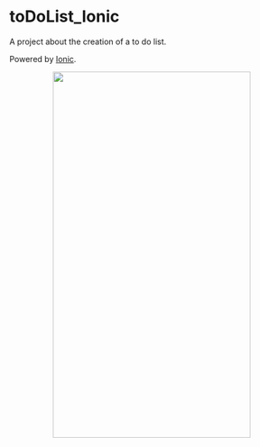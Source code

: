 # toDoList_Ionic

A project about the creation of a to do list.

Powered by [Ionic](https://ionicframework.com/docs).

<p align="center">
  <img width="350" height="650" src="https://github.com/nrochard/toDoList_Vue_Ionic/blob/main/img/screen_app.png">
</p>

